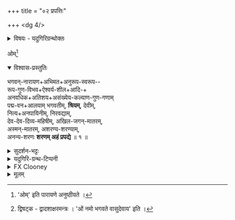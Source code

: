 +++
title = "०२ प्रपत्तिः"

+++
<dg 4/>

<details><summary>विषयः - यदुगिरिग्रन्थोक्तः</summary>

श्रीशरणागतिः
</details>

ओम्[^१_pg5]

[^१_pg5]: 'ओम्' इति पारायणे अनुष्ठीयते ।



<details open><summary>विश्वास-प्रस्तुतिः</summary>

भगवन्-नारायण+अभिमत+अनुरूप-स्वरूप--  
रूप-गुण-विभव+ऐश्वर्य-शील+आदि-+  
अनवधिक+अतिशय+असंख्येय-कल्याण-गुण-गणाम्  
पद्म-वन+आलयाम् भगवतीम्, **श्रियम्**, देवीम्,  
नित्य+अनपायिनीम्, निरवद्याम्,  
देव-देव-दिव्य-महिषीम्, अखिल-जगन्-मातरम्,  
अस्मन्-मातरम्, अशरण्य-शरण्याम्,  
अनन्य-शरणः **शरणम् अहं प्रपद्ये** ॥ १ ॥  
</details>

<details><summary>सुदर्शन-भट्टः</summary>

**भगवन्-नारायण**-शब्दौ गुण-विभूति-पौष्कल्य-परौ,  
द्विषट्काष्टार्णयोर् अपि[^३_pg5] तत्-साहित्य-ज्ञान-परौ च ।  
अनुरूपेऽनभिमतिर्  
अननुरूपे चाभिमतिश्च दृश्यत इति  
तद्-व्युदासाय **अभिमतानुरूपशब्दौ** ।

[^३_pg5]: द्विषट्क - द्वादशाक्षरमन्त्रः । 'ओं नमो भगवते वासुदेवाय' इति ।
</details>

<details><summary>यदुगिरि-ग्रन्थ-टिप्पनी</summary>

**भगवच्**-छब्दस्य हेयगुण-रहितस् सन् समस्त-कल्याण-गुणाकरः इत्यर्थः ।
</details>


<details><summary>FX Clooney</summary>

With no other help to resort to, I seek Thee, SrI Devi, full of all benovolent qualities, seated in a forest of lotus flowers: (Thou art) the refuge for all the helpless; (Thou art) my Mother, indeed the Mother of the whole world. The crowned Divine Queen of the Lord of the devAs, the pure and the unsullied, never separated from the Lord; Thyself, Thine form, its qualities, and the most wonderful, limitless innumerable collections of auspicious qualities of Thine such as, greatness, Rulership and high virtues, all to His liking and worthy of the natural form and qualities of BhagavAn nArAyaNa.
</details>


<details><summary>मूलम्</summary>

भगवन्नारायणाभिमतानुरूप स्वरूपरूप गुणविभव ऐश्वर्य शीलाद्यनवधिकातिशय असंख्येय कल्याणगुणगणां पद्मवनालयां भगवतीं श्रियं देवीं नित्यानपायिनीं निरवद्यां देवदेवदिव्यमहिषीम् अखिलजगन्मातरम् अस्मन्मातरम् अशरण्यशरण्याम् अनन्यशरणः शरणमहं प्रपद्ये ।
</details>
